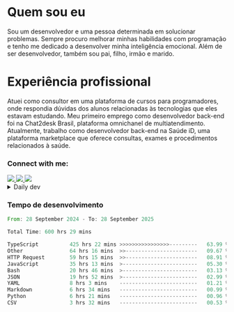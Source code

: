 # Quem sou eu
Sou um desenvolvedor e uma pessoa determinada em solucionar problemas. Sempre procuro melhorar minhas habilidades com programação e tenho me dedicado a desenvolver minha inteligência emocional. Além de ser desenvolvedor, também sou pai, filho, irmão e marido.

# Experiência profissional
Atuei como consultor em uma plataforma de cursos para programadores, onde respondia dúvidas dos alunos relacionadas às tecnologias que eles estavam estudando.
Meu primeiro emprego como desenvolvedor back-end foi na Chat2desk Brasil, plataforma omnichanel de multiatendimento.
Atualmente, trabalho como desenvolvedor back-end na Saúde iD, uma plataforma marketplace que oferece consultas, exames e procedimentos relacionados à saúde.

### Connect with me:
<a href="https://www.linkedin.com/in/theusmoreira" target="_blank" >
<img src="https://img.shields.io/badge/linkedin-%230077B5.svg?&style=for-the-badge&logo=linkedin&logoColor=white ">
</a>
<a href="https://www.instagram.com/matheus.s.moreira/" target="_blank">
<img src="https://img.shields.io/badge/instagram-%23E4405F.svg?&style=for-the-badge&logo=instagram&logoColor=white">
</a>
<a href="mailto:matheussm301@gmail.com"  target="_blank">
<img src="https://img.shields.io/badge/gmail-%23E4405F.svg?&style=for-the-badge&logo=gmail&logoColor=white">
</a>


<details>
  <summary>Daily dev </summary>
<p>
  <a href="https://app.daily.dev/matheussantos"><img src="https://github.com/matheus-santos-moreira/matheus-santos-moreira/blob/master/devcard.svg" width="200" alt="Matheus Santos's Dev Card"/></a>
 </p>
</details>

<h3>Tempo de desenvolvimento</h3>

<!--START_SECTION:waka-->

```rust
From: 28 September 2024 - To: 28 September 2025

Total Time: 600 hrs 29 mins

TypeScript          425 hrs 22 mins >>>>>>>>>>>>>>>>---------   63.99 %
Other               64 hrs 16 mins  >>-----------------------   09.67 %
HTTP Request        59 hrs 15 mins  >>-----------------------   08.91 %
JavaScript          35 hrs 13 mins  >------------------------   05.30 %
Bash                20 hrs 46 mins  >------------------------   03.13 %
JSON                19 hrs 52 mins  >------------------------   02.99 %
YAML                8 hrs 3 mins    -------------------------   01.21 %
Markdown            6 hrs 34 mins   -------------------------   00.99 %
Python              6 hrs 21 mins   -------------------------   00.96 %
CSV                 3 hrs 32 mins   -------------------------   00.53 %
```

<!--END_SECTION:waka-->
